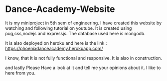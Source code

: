 # Dance-Academy-Website

It is my miniproject in 5th sem of engineering.
I have created this website by watching and following tutorial on youtube.
It is created using pug,css,nodejs and expressjs.
The database used here is mongodb.

It is also deployed on heroku and here is the link :
https://phoenixdanceacademy.herokuapp.com/

I know, that It is not fully functional and responsive.
It is also in construction.

and lastly 
Please Have a look at it and tell me your opinions about it.
I like to here from you.

  

